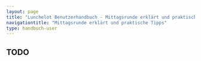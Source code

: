 ```yaml
---
layout: page
title: "Lunchelot Benutzerhandbuch - Mittagsrunde erklärt und praktische Tipps"
navigationtitle: "Mittagsrunde erklärt und praktische Tipps"
type: handbuch-user
---
```


## TODO